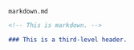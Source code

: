 <code>markdown.md</code>
```markdown
<!-- This is markdown. -->

### This is a third-level header.
```
